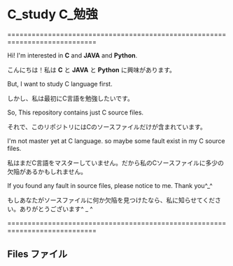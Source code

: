 # C_study C_勉強
============================================================================

Hi! I'm interested in **C** and **JAVA** and **Python**.

こんにちは！私は **C** と **JAVA** と **Python** に興味があります。


But, I want to study C language first.

しかし、私は最初にC言語を勉強したいです。


So, This repository contains just C source files.

それで、このリポジトリにはCのソースファイルだけが含まれています。


I'm not master yet at C language. so maybe some fault exist in my C source files.

私はまだC言語をマスターしていません。だから私のCソースファイルに多少の欠陥があるかもしれません。


If you found any fault in source files, please notice to me. Thank you^_^

もしあなたがソースファイルに何か欠陥を見つけたなら、私に知らせてください。ありがとうございます^ _ ^



============================================================================
## Files ファイル
